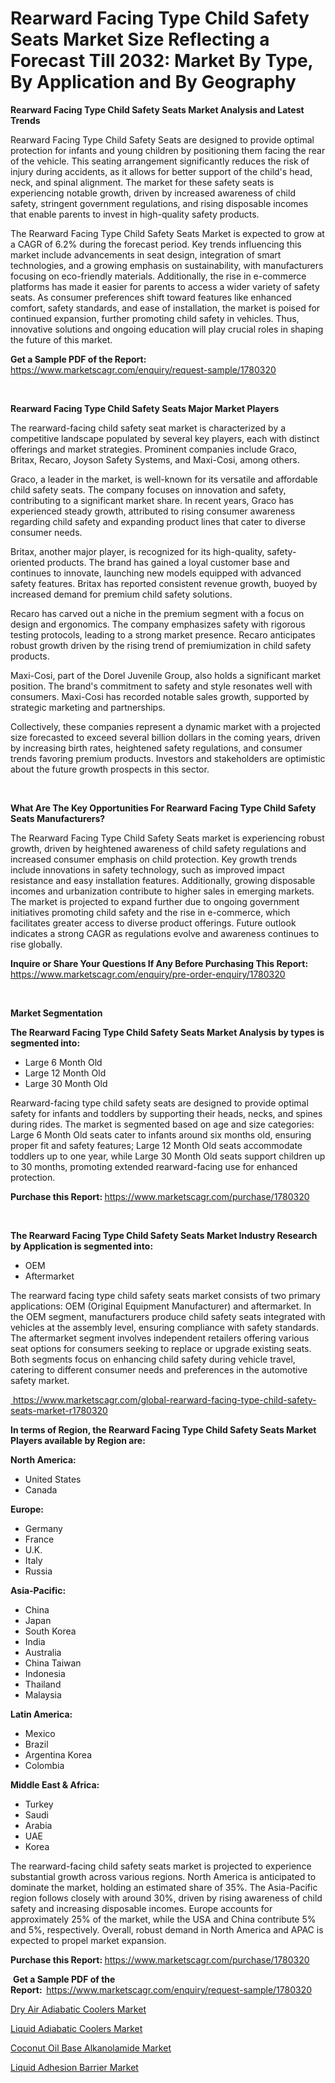 <p><h1>Rearward Facing Type Child Safety Seats Market Size Reflecting a Forecast Till 2032: Market By Type, By Application and By Geography</h1></p><p><strong>Rearward Facing Type Child Safety Seats Market Analysis and Latest Trends</strong></p>
<p><p>Rearward Facing Type Child Safety Seats are designed to provide optimal protection for infants and young children by positioning them facing the rear of the vehicle. This seating arrangement significantly reduces the risk of injury during accidents, as it allows for better support of the child's head, neck, and spinal alignment. The market for these safety seats is experiencing notable growth, driven by increased awareness of child safety, stringent government regulations, and rising disposable incomes that enable parents to invest in high-quality safety products.</p><p>The Rearward Facing Type Child Safety Seats Market is expected to grow at a CAGR of 6.2% during the forecast period. Key trends influencing this market include advancements in seat design, integration of smart technologies, and a growing emphasis on sustainability, with manufacturers focusing on eco-friendly materials. Additionally, the rise in e-commerce platforms has made it easier for parents to access a wider variety of safety seats. As consumer preferences shift toward features like enhanced comfort, safety standards, and ease of installation, the market is poised for continued expansion, further promoting child safety in vehicles. Thus, innovative solutions and ongoing education will play crucial roles in shaping the future of this market.</p></p>
<p><strong>Get a Sample PDF of the Report:&nbsp;</strong> <a href="https://www.marketscagr.com/enquiry/request-sample/1780320?utm_campaign=2010&utm_medium=2&utm_source=Github&utm_content=ia&utm_term=25032025&utm_id=rearward-facing-type-child-safety-seats">https://www.marketscagr.com/enquiry/request-sample/1780320</a></p>
<p>&nbsp;</p>
<p><strong>Rearward Facing Type Child Safety Seats Major Market Players</strong></p>
<p><p>The rearward-facing child safety seat market is characterized by a competitive landscape populated by several key players, each with distinct offerings and market strategies. Prominent companies include Graco, Britax, Recaro, Joyson Safety Systems, and Maxi-Cosi, among others.</p><p>Graco, a leader in the market, is well-known for its versatile and affordable child safety seats. The company focuses on innovation and safety, contributing to a significant market share. In recent years, Graco has experienced steady growth, attributed to rising consumer awareness regarding child safety and expanding product lines that cater to diverse consumer needs.</p><p>Britax, another major player, is recognized for its high-quality, safety-oriented products. The brand has gained a loyal customer base and continues to innovate, launching new models equipped with advanced safety features. Britax has reported consistent revenue growth, buoyed by increased demand for premium child safety solutions.</p><p>Recaro has carved out a niche in the premium segment with a focus on design and ergonomics. The company emphasizes safety with rigorous testing protocols, leading to a strong market presence. Recaro anticipates robust growth driven by the rising trend of premiumization in child safety products.</p><p>Maxi-Cosi, part of the Dorel Juvenile Group, also holds a significant market position. The brand's commitment to safety and style resonates well with consumers. Maxi-Cosi has recorded notable sales growth, supported by strategic marketing and partnerships.</p><p>Collectively, these companies represent a dynamic market with a projected size forecasted to exceed several billion dollars in the coming years, driven by increasing birth rates, heightened safety regulations, and consumer trends favoring premium products. Investors and stakeholders are optimistic about the future growth prospects in this sector.</p></p>
<p>&nbsp;</p>
<p><strong>What Are The Key Opportunities For Rearward Facing Type Child Safety Seats Manufacturers?</strong></p>
<p><p>The Rearward Facing Type Child Safety Seats market is experiencing robust growth, driven by heightened awareness of child safety regulations and increased consumer emphasis on child protection. Key growth trends include innovations in safety technology, such as improved impact resistance and easy installation features. Additionally, growing disposable incomes and urbanization contribute to higher sales in emerging markets. The market is projected to expand further due to ongoing government initiatives promoting child safety and the rise in e-commerce, which facilitates greater access to diverse product offerings. Future outlook indicates a strong CAGR as regulations evolve and awareness continues to rise globally.</p></p>
<p><strong>Inquire or Share Your Questions If Any Before Purchasing This Report:</strong> <a href="https://www.marketscagr.com/enquiry/pre-order-enquiry/1780320?utm_campaign=2010&utm_medium=2&utm_source=Github&utm_content=ia&utm_term=25032025&utm_id=rearward-facing-type-child-safety-seats">https://www.marketscagr.com/enquiry/pre-order-enquiry/1780320</a></p>
<p>&nbsp;</p>
<p><strong>Market Segmentation</strong></p>
<p><strong>The Rearward Facing Type Child Safety Seats Market Analysis by types is segmented into:</strong></p>
<p><ul><li>Large 6 Month Old</li><li>Large 12 Month Old</li><li>Large 30 Month Old</li></ul></p>
<p><p>Rearward-facing type child safety seats are designed to provide optimal safety for infants and toddlers by supporting their heads, necks, and spines during rides. The market is segmented based on age and size categories: Large 6 Month Old seats cater to infants around six months old, ensuring proper fit and safety features; Large 12 Month Old seats accommodate toddlers up to one year, while Large 30 Month Old seats support children up to 30 months, promoting extended rearward-facing use for enhanced protection.</p></p>
<p><strong>Purchase this Report:&nbsp;</strong><a href="https://www.marketscagr.com/purchase/1780320?utm_campaign=2010&utm_medium=2&utm_source=Github&utm_content=ia&utm_term=25032025&utm_id=rearward-facing-type-child-safety-seats">https://www.marketscagr.com/purchase/1780320</a></p>
<p>&nbsp;</p>
<p><strong>The Rearward Facing Type Child Safety Seats Market Industry Research by Application is segmented into:</strong></p>
<p><ul><li>OEM</li><li>Aftermarket</li></ul></p>
<p><p>The rearward facing type child safety seats market consists of two primary applications: OEM (Original Equipment Manufacturer) and aftermarket. In the OEM segment, manufacturers produce child safety seats integrated with vehicles at the assembly level, ensuring compliance with safety standards. The aftermarket segment involves independent retailers offering various seat options for consumers seeking to replace or upgrade existing seats. Both segments focus on enhancing child safety during vehicle travel, catering to different consumer needs and preferences in the automotive safety market.</p></p>
<p><a href="https://www.marketscagr.com/global-rearward-facing-type-child-safety-seats-market-r1780320?utm_campaign=2010&utm_medium=2&utm_source=Github&utm_content=ia&utm_term=25032025&utm_id=rearward-facing-type-child-safety-seats">&nbsp;https://www.marketscagr.com/global-rearward-facing-type-child-safety-seats-market-r1780320</a></p>
<p><strong>In terms of Region, the Rearward Facing Type Child Safety Seats Market Players available by Region are:</strong></p>
<p>
    <p> <strong> North America: </strong>
        <ul>
            <li>United States</li>
            <li>Canada</li>
        </ul>
        </p> 
    <p> <strong> Europe: </strong>
        <ul>
            <li>Germany</li>
            <li>France</li>
            <li>U.K.</li>
            <li>Italy</li>
            <li>Russia</li>
        </ul>
        </p> 
    <p> <strong> Asia-Pacific: </strong>
        <ul>
            <li>China</li>
            <li>Japan</li>
            <li>South Korea</li>
            <li>India</li>
            <li>Australia</li>
            <li>China Taiwan</li>
            <li>Indonesia</li>
            <li>Thailand</li>
            <li>Malaysia</li>
        </ul>
        </p> 
    <p> <strong> Latin America: </strong>
        <ul>
            <li>Mexico</li>
            <li>Brazil</li>
            <li>Argentina Korea</li>
            <li>Colombia</li>
        </ul>
        </p> 
    <p> <strong> Middle East & Africa: </strong>
        <ul>
            <li>Turkey</li>
            <li>Saudi</li>
            <li>Arabia</li>
            <li>UAE</li>
            <li>Korea</li>
        </ul>
    </p>
    </p>
<p><p>The rearward-facing child safety seats market is projected to experience substantial growth across various regions. North America is anticipated to dominate the market, holding an estimated share of 35%. The Asia-Pacific region follows closely with around 30%, driven by rising awareness of child safety and increasing disposable incomes. Europe accounts for approximately 25% of the market, while the USA and China contribute 5% and 5%, respectively. Overall, robust demand in North America and APAC is expected to propel market expansion.</p></p>
<p><strong>Purchase this Report: </strong><a href="https://www.marketscagr.com/purchase/1780320?utm_campaign=2010&utm_medium=2&utm_source=Github&utm_content=ia&utm_term=25032025&utm_id=rearward-facing-type-child-safety-seats">https://www.marketscagr.com/purchase/1780320</a></p>
<p>&nbsp;<strong>Get a Sample PDF of the Report:&nbsp;&nbsp;</strong><a href="https://www.marketscagr.com/enquiry/request-sample/1780320?utm_campaign=2010&utm_medium=2&utm_source=Github&utm_content=ia&utm_term=25032025&utm_id=rearward-facing-type-child-safety-seats">https://www.marketscagr.com/enquiry/request-sample/1780320</a></p>
<p><strong></strong></p>
<p><p><a href="https://github.com/matotwipff14/Market-Research-Report-List-1/blob/main/dry-air-adiabatic-coolers-market.md?utm_campaign=2010&utm_medium=2&utm_source=Github&utm_content=ia&utm_term=25032025&utm_id=rearward-facing-type-child-safety-seats">Dry Air Adiabatic Coolers Market</a></p><p><a href="https://github.com/leolamarnal9/Market-Research-Report-List-1/blob/main/liquid-adiabatic-coolers-market.md?utm_campaign=2010&utm_medium=2&utm_source=Github&utm_content=ia&utm_term=25032025&utm_id=rearward-facing-type-child-safety-seats">Liquid Adiabatic Coolers Market</a></p><p><a href="https://github.com/BryceTownsendr/Market-Research-Report-List-7/blob/main/coconut-oil-base-alkanolamide-market.md?utm_campaign=2010&utm_medium=2&utm_source=Github&utm_content=ia&utm_term=25032025&utm_id=rearward-facing-type-child-safety-seats">Coconut Oil Base Alkanolamide Market</a></p><p><a href="https://github.com/norbyboyse4d/Market-Research-Report-List-1/blob/main/liquid-adhesion-barrier-market.md?utm_campaign=2010&utm_medium=2&utm_source=Github&utm_content=ia&utm_term=25032025&utm_id=rearward-facing-type-child-safety-seats">Liquid Adhesion Barrier Market</a></p></p>